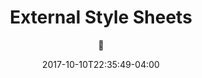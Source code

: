 ---
date: 2017-10-10T22:35:49-04:00
title: "External Style Sheets"
seo_title: "External Style Sheets | CSS | 🦒"
subheader:
     greeting: CSS - Style a Website
     description: This course covers the basics of styling a website using CSS. Work your way through the videos/articles and I'll teach you everything you need to know to style a basic website!
description: This tutorial covers how to use external style sheets in CSS.
author: 🦒
image: external-style-sheets.png
video: 2P_LUPc2HrM
url: /web-development/css/external-style-sheets/
weight: 10
---